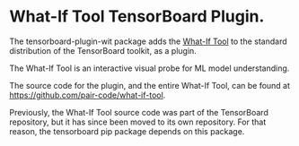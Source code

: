 # What-If Tool TensorBoard Plugin.

The tensorboard-plugin-wit package adds the [What-If Tool](https://whatif-tool.dev)
to the standard distribution of the TensorBoard toolkit, as a plugin.

The What-If Tool is an interactive visual probe for ML model understanding.

The source code for the plugin, and the entire What-If Tool, can be found at https://github.com/pair-code/what-if-tool.

Previously, the What-If Tool source code was part of the TensorBoard repository,
but it has since been moved to its own repository. For that reason, the tensorboard
pip package depends on this package.
